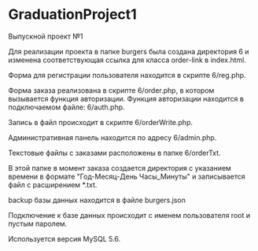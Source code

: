 # GraduationProject1
Выпускной проект №1

Для реализации проекта в папке burgers была создана директория 6 и изменена соответствующая ссылка для класса order-link в index.html.

Форма для регистрации пользователя находится в скрипте 6/reg.php.

Форма заказа реализована в скрипте 6/order.php, в котором вызывается функция авторизации.
Функция авторизации находится в подключаемом файле: 6/auth.php.

Запись в файл происходит в скрипте 6/orderWrite.php.

Административная панель находится по адресу 6/admin.php.

Текстовые файлы с заказами расположены в папке 6/orderTxt.

В этой папке в момент заказа создается директория с указанием времени в формате "Год-Месяц-День Часы_Минуты" и записывается файл с расширением *.txt.

backup базы данных находится в файле burgers.json

Подключение к базе данных происходит с именем пользователя root и пустым паролем.

Используется версия MySQL 5.6.
